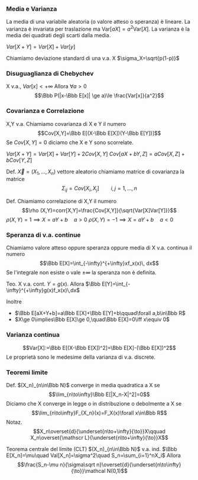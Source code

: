 
### Media e Varianza

La media di una variabile aleatoria (o valore atteso o speranza) è lineare. 
La varianza è invariata per traslazione ma $\mbox{Var}[aX]=a^2\mbox{Var}[X]$.
La varianza è la media dei quadrati degli scarti dalla media.

$Var[X+Y]=Var[X]+Var[y]$

Chiamiamo deviazione standard di una v.a. X $\sigma_X=\sqrt{p(1-p)}$


### Disuguaglianza di Chebychev
X v.a., $Var[x]<+\infty$ 
Allora $\forall a>0$
$$\Bbb P(|x-\Bbb E[x]| \ge a)\le \frac{Var[x]}{a^2}$$
### Covarianza e Correlazione
X,Y v.a. Chiamiamo covarianza di X e Y il numero 
$$Cov[X,Y]=\Bbb E[(X-\Bbb E[X])(Y-\Bbb E[Y])]$$
Se $Cov[X,Y]=0$ diciamo che X e Y sono scorrelate.

$Var[X+Y]=Var[X]+Var[Y]+2Cov[X,Y]$
$Cov[aX+bY,Z]=aCov[X,Z]+bCov[Y,Z]$


Def. $\vec X=(X_1,\dots,X_n)$ vettore aleatorio chiamiamo matrice di covarianza la matrice
$$\Sigma_{ij}=Cov[X_i,X_j]\qquad i,j=1,\dots,n$$

Def. Chiamiamo correlazione di X,Y il numero 
$$\rho (X,Y)=corr[X,Y]=\frac{Cov[X,Y]}{\sqrt{Var[X]Var[Y]}}$$
$\rho (X,Y)=1\implies X=aY+b\quad a>0$
$\rho (X,Y)=-1\implies X=aY+b\quad a<0$

### Speranza di v.a. continue
Chiamiamo valore atteso oppure speranza oppure media di X v.a. continua il numero 
$$\Bbb E[X]=\int_{-\infty}^{+\infty}xf_x(x)\, dx$$
Se l'integrale non esiste o vale $\pm\infty$ la speranza non è definita.

Teo. X v.a. cont. $Y=g(x)$. Allora $\Bbb E[Y]=\int_{-\infty}^{+\infty}g(x)f_x(x)\,dx$

Inoltre
- $\Bbb E[aX+Y+b]=a\Bbb E[X]+\Bbb E[Y]+b\qquad\forall a,b\in\Bbb R$
- $X\ge 0\implies\Bbb E[X]\ge 0,\quad\Bbb E[X]=0\iff x\equiv 0$


### Varianza continua
$$Var[X]:=\Bbb E[(X-\Bbb E[X])^2]=\Bbb E[X]-(\Bbb E[X])^2$$
Le proprietà sono le medesime della varianza di v.a. discrete.


### Teoremi limite

Def. $(X_n)_{n\in\Bbb N}$ converge in media quadratica a X se $$\lim_{n\to\infty}\Bbb E[|X_n-X|^2]=0$$
Diciamo che X converge in legge o in distribuzione o debolmente a X se $$\lim_{n\to\infty}F_{X_n}(x)=F_X(x)\forall x\in\Bbb R$$
Notaz. $$X_n\overset{d}{\underset{n\to+\infty}{\to}}X\qquad X_n\overset{\mathscr L}{\underset{n\to+\infty}{\to}}X$$

Teorema centrale del limite (CLT)
$(X_n)_{n\in\Bbb N}$ v.a. ind. $\Bbb E[X_n]=\mu\quad Val[X_n]=\sigma^2\quad S_n=\sum_{i=1}^nX_i$ Allora
$$\frac{S_n-\mu n}{\sigma\sqrt n}\overset{d}{\underset{n\to\infty}{\to}}\mathcal N(0,1)$$
